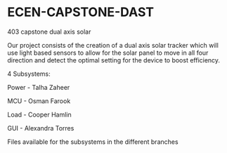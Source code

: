 # ECEN-CAPSTONE-DAST
403 capstone dual axis solar 

Our project consists of the creation of a dual axis solar tracker which will use light based sensors to allow for the solar panel to move in all four direction and detect the optimal setting for the device to boost efficiency.

4 Subsystems:

Power - Talha Zaheer

MCU - Osman Farook 

Load - Cooper Hamlin

GUI - Alexandra Torres


Files available for the subsystems in the different branches
